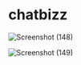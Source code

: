 # chatbizz

![Screenshot (148)](https://user-images.githubusercontent.com/69783183/178280980-69654734-4549-4c31-bc73-91667564b668.png)

![Screenshot (149)](https://user-images.githubusercontent.com/69783183/178283676-64d1b708-d1e6-4168-8ebd-9b2653a6ce98.png)

